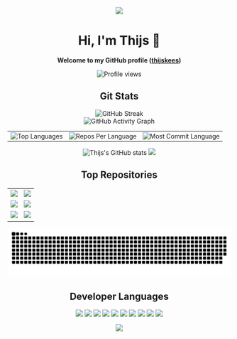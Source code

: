 <p align="center">
  <img src="https://capsule-render.vercel.app/api?type=waving&color=gradient&height=100&width=300&section=header"/>
</p>

<h1 align="center">Hi, I'm Thijs 👋</h1>
<p align="center">
  <b>Welcome to my GitHub profile (<a href="https://github.com/thijskees">thijskees</a>)</b>
</p>

<p align="center">
  <img src="https://komarev.com/ghpvc/?username=thijskees&color=blue&style=flat-square&label=Profile+Views" alt="Profile views" width="200" height="35">
</p>

<h2 align="center">Git Stats</h2>
<div align="center">
<picture>
  <source media="(prefers-color-scheme: dark)" srcset="https://nirzak-streak-stats.vercel.app?user=thijskees&theme=dark&hide_border=true&background=00000000&ring=1E90FF&fire=1E90FF&currStreakLabel=1E90FF&sideNums=1E90FF&sideLabels=1E90FF&dates=1E90FF" />
  <img src="https://nirzak-streak-stats.vercel.app?user=thijskees&theme=dark&hide_border=true&background=00000000&ring=1E90FF&fire=1E90FF&currStreakLabel=1E90FF&sideNums=1E90FF&sideLabels=1E90FF&dates=1E90FF" alt="GitHub Streak" />
</picture>

  <br>
<img src="https://github-readme-activity-graph.vercel.app/graph?username=thijskees&custom_title=Thijs's%20GitHub%20Activity%20Graph&hide_border=true&border_radius=15&bg_color=00000000&color=1E90FF&line=1E90FF&point=1E90FF&area_color=00000000&title_color=1E90FF&area=true" alt="GitHub Activity Graph" />

  <br>
  <table>
    <tr>
      <td>
        <img src="https://github-readme-stats.vercel.app/api/top-langs/?username=thijskees&hide=html&hide_border=true&layout=compact&langs_count=8&theme=github-dark&bg_color=00000000" alt="Top Languages">
      </td>
      <td>
        <img src="https://github-profile-summary-cards.vercel.app/api/cards/repos-per-language?username=thijskees&theme=github_dark&hide_border=true&bg_color=00000000" alt="Repos Per Language">
      </td>
      <td>
        <img src="https://github-profile-summary-cards.vercel.app/api/cards/most-commit-language?username=thijskees&theme=github_dark&hide_border=true&bg_color=00000000" alt="Most Commit Language">
      </td>
    </tr>
  </table>
  <img src="https://github-readme-stats.vercel.app/api?username=thijskees&hide_border=true&border_radius=15&show_icons=true&theme=github-dark&bg_color=00000000" alt="Thijs's GitHub stats">
  <img src="https://github-profile-summary-cards.vercel.app/api/cards/profile-details?username=thijskees&theme=github_dark&hide_border=true&bg_color=00000000">
</div>

<h2 align="center">Top Repositories</h2>
<div align="center">
  <table>
    <tr>
      <td>
        <a href="https://github.com/thijskees/fast-gemini-nano">
          <img src="https://github-readme-stats.vercel.app/api/pin/?username=thijskees&repo=fast-gemini-nano&theme=github-dark&hide_border=true&border_radius=15&bg_color=00000000" />
        </a>
      </td>
      <td>
        <a href="https://github.com/thijskees/Weather-3d-ai-app">
          <img src="https://github-readme-stats.vercel.app/api/pin/?username=thijskees&repo=Weather-3d-ai-app&theme=github-dark&hide_border=true&border_radius=15&bg_color=00000000" />
        </a>
      </td>
    </tr>
    <tr>
      <td>
        <a href="https://github.com/thijskees/moviedjangoai">
          <img src="https://github-readme-stats.vercel.app/api/pin/?username=thijskees&repo=moviedjangoai&theme=github-dark&hide_border=true&border_radius=15&bg_color=00000000" />
        </a>
      </td>
      <td>
        <a href="https://github.com/thijskees/speech-to-text">
          <img src="https://github-readme-stats.vercel.app/api/pin/?username=thijskees&repo=speech-to-text&theme=github-dark&hide_border=true&border_radius=15&bg_color=00000000" />
        </a>
      </td>
    </tr>
    <tr>
      <td>
        <a href="https://github.com/thijskees/SmolLM">
          <img src="https://github-readme-stats.vercel.app/api/pin/?username=thijskees&repo=SmolLM&theme=github-dark&hide_border=true&border_radius=15&bg_color=00000000" />
        </a>
      </td>
      <td>
        <a href="https://github.com/thijskees/Llama-3.2_running_locally">
          <img src="https://github-readme-stats.vercel.app/api/pin/?username=thijskees&repo=Llama-3.2_running_locally&theme=github-dark&hide_border=true&border_radius=15&bg_color=00000000" />
        </a>
      </td>
    </tr>
  </table>
</div>
<picture>
  <source media="(prefers-color-scheme: dark)" srcset="https://raw.githubusercontent.com/platane/platane/output/github-contribution-grid-snake-dark.svg">
  <source media="(prefers-color-scheme: light)" srcset="https://raw.githubusercontent.com/platane/platane/output/github-contribution-grid-snake.svg">
  <img alt="github contribution grid snake animation" src="https://raw.githubusercontent.com/platane/platane/output/github-contribution-grid-snake.svg">
</picture>
<h2 align="center">Developer Languages</h2>
<p align="center">
  <img src="https://img.shields.io/badge/html5-%23E34F26.svg?style=for-the-badge&logo=html5&logoColor=white"/>
  <img src="https://img.shields.io/badge/javascript-%23323330.svg?style=for-the-badge&logo=javascript&logoColor=%23F7DF1E"/>
  <img src="https://img.shields.io/badge/lua-%232C2D72.svg?style=for-the-badge&logo=lua&logoColor=white"/>
  <img src="https://img.shields.io/badge/php-%23777BB4.svg?style=for-the-badge&logo=php&logoColor=white"/>
  <img src="https://img.shields.io/badge/python-3670A0?style=for-the-badge&logo=python&logoColor=ffdd54"/>
  <img src="https://img.shields.io/badge/typescript-%23007ACC.svg?style=for-the-badge&logo=typescript&logoColor=white"/>
  <img src="https://img.shields.io/badge/vercel-%23000000.svg?style=for-the-badge&logo=vercel&logoColor=white"/>
  <img src="https://img.shields.io/badge/node.js-6DA55F?style=for-the-badge&logo=node.js&logoColor=white"/>
  <img src="https://img.shields.io/badge/Next-black?style=for-the-badge&logo=next.js&logoColor=white"/>
  <img src="https://img.shields.io/badge/mysql-4479A1.svg?style=for-the-badge&logo=mysql&logoColor=white"/>
</p>

<p align="center">
  <img src="https://capsule-render.vercel.app/api?type=waving&color=gradient&height=100&section=footer"/>
</p>
